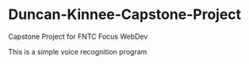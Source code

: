 # Duncan-Kinnee-Capstone-Project
Capstone Project for FNTC Focus WebDev

This is a simple voice recognition program

